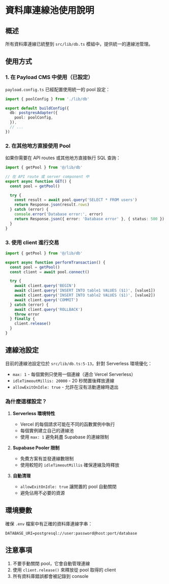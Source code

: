 # 資料庫連線池使用說明

## 概述

所有資料庫連線已統整到 `src/lib/db.ts` 模組中，提供統一的連線池管理。

## 使用方式

### 1. 在 Payload CMS 中使用（已設定）

`payload.config.ts` 已經配置使用統一的 pool 設定：

```typescript
import { poolConfig } from './lib/db'

export default buildConfig({
  db: postgresAdapter({
    pool: poolConfig,
  }),
  // ...
})
```

### 2. 在其他地方直接使用 Pool

如果你需要在 API routes 或其他地方直接執行 SQL 查詢：

```typescript
import { getPool } from '@/lib/db'

// 在 API route 或 server component 中
export async function GET() {
  const pool = getPool()

  try {
    const result = await pool.query('SELECT * FROM users')
    return Response.json(result.rows)
  } catch (error) {
    console.error('Database error:', error)
    return Response.json({ error: 'Database error' }, { status: 500 })
  }
}
```

### 3. 使用 client 進行交易

```typescript
import { getPool } from '@/lib/db'

export async function performTransaction() {
  const pool = getPool()
  const client = await pool.connect()

  try {
    await client.query('BEGIN')
    await client.query('INSERT INTO table1 VALUES ($1)', [value1])
    await client.query('INSERT INTO table2 VALUES ($1)', [value2])
    await client.query('COMMIT')
  } catch (error) {
    await client.query('ROLLBACK')
    throw error
  } finally {
    client.release()
  }
}
```

## 連線池設定

目前的連線池設定位於 `src/lib/db.ts:5-13`，針對 Serverless 環境優化：

- `max: 1` - 每個實例只使用一個連線（適合 Vercel Serverless）
- `idleTimeoutMillis: 20000` - 20 秒閒置後釋放連線
- `allowExitOnIdle: true` - 允許在沒有活動連線時退出

### 為什麼這樣設定？

1. **Serverless 環境特性**
   - Vercel 的每個請求可能在不同的函數實例中執行
   - 每個實例建立自己的連線池
   - 使用 `max: 1` 避免耗盡 Supabase 的連線限制

2. **Supabase Pooler 限制**
   - 免費方案有並發連線數限制
   - 使用較短的 `idleTimeoutMillis` 確保連線及時釋放

3. **自動清理**
   - `allowExitOnIdle: true` 讓閒置的 pool 自動關閉
   - 避免佔用不必要的資源

## 環境變數

確保 `.env` 檔案中有正確的資料庫連線字串：

```
DATABASE_URI=postgresql://user:password@host:port/database
```

## 注意事項

1. 不要手動關閉 pool，它會自動管理連線
2. 使用 `client.release()` 來釋放從 pool 取得的 client
3. 所有資料庫錯誤都會被記錄到 console
